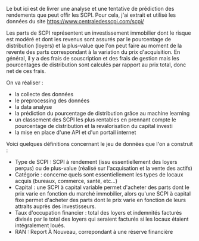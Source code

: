 Le but ici est de livrer une analyse et une tentative de prédiction des rendements que peut offir les SCPI. Pour cela, j'ai extrait et utilisé les données du site https://www.centraledesscpi.com/scpi/

Les parts de SCPI représentent un investissement immobilier dont le risque est modéré et dont les revenus sont assurés par le pourcentage de distribution (loyers) et la plus-value que l'on peut faire au moment de la revente des parts correspondant à la variation du prix d'acquisition. En général, il y a des frais de souscription et des frais de gestion mais les pourcentages de distribution sont calculés par rapport au prix total, donc net de ces frais.

On va réaliser :

- la collecte des données
- le preprocessing des données
- la data analyse
- la prédiction du pourcentage de distribution grâce au machine learning
- un classement des SCPI les plus rentables en prennant compte le pourcentage de distribution et la revalorisation du capital investi
- la mise en place d'une API et d'un portail internet

Voici quelques définitions concernant le jeu de données que l'on a construit :

- Type de SCPI : SCPI à rendement (issu essentiellement des loyers perçus) ou de plus-value (réalisé sur l'acquisation et la vente des actifs)
- Catégorie : concerne quels sont essentiellement les types de locaux acquis (bureaux, commerce, santé, etc...)
- Capital : une SCPI à capital variable permet d'acheter des parts dont le prix varie en fonction du marché immobilier, alors qu'une SCPI à capital fixe permet d'acheter des parts dont le prix varie en fonction de leurs attraits auprès des investisseurs.
- Taux d'occupation financier : total des loyers et indemnités facturés divisés par le total des loyers qui seraient facturés si les locaux étaient intégralement loués.
- RAN : Report À Nouveau, correpondant à une réserve financière

